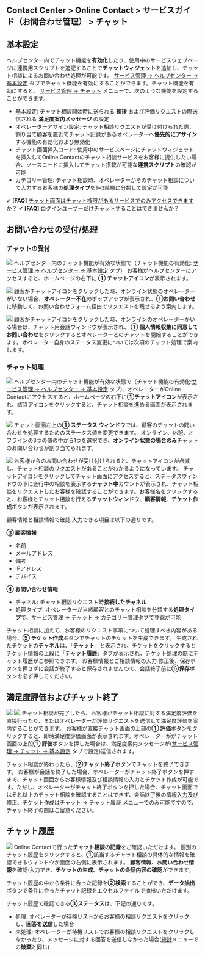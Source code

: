 ## Contact Center > Online Contact > サービスガイド（お問合わせ管理） > チャット


## 基本設定
ヘルプセンター内でチャット機能を**有効化**したり、使用中のサービスウェブページに連携用スクリプトを追記することで**チャットウィジェット**を追加し、チャット相談によるお問い合わせ処理が可能です。
[サービス管理 → ヘルプセンター → 基本設定](https://docs.toast.com/ja/Contact%20Center/ja/online-contact-guide-service-management/#_37) タブでチャット機能を有効にすることができます。チャット機能を有効にすると、 [サービス管理 → チャット](https://docs.toast.com/ja/Contact%20Center/ja/online-contact-guide-service-management/#_3) メニューで、次のような機能を設定することができます。

-	基本設定: チャット相談開始時に送られる **挨拶** および評価リクエストの際送信される **満足度案内メッセージ** の設定
-	オペレーターアサイン設定: チャット相談リクエストが受け付けられた際、割り当て顧客を直近でチャット記録があるオペレーターへ**優先的にアサイン**する機能の有効化および無効化
-	チャット画面挿入コード: 使用中のサービスページにチャットウィジェットを挿入してOnline Contactのチャット相談サービスをお客様に提供したい場合、ソースコードに挿入してチャット搭載が可能な**連携スクリプト**の確認が可能 
-	カテゴリー管理: チャット相談時、オペレーターがそのチャット相談について入力するお客様の**処理タイプ**を1~3階層に分類して設定が可能

✔ **\[FAQ]** [チャット画面はチャット権限があるサービスでのみアクセスできますか？](https://nhn-contact.oc.toast.com/ocjp/hc/article/115/)
✔ **\[FAQ]** [ログインユーザーだけチャットすることはできませんか？](https://nhn-contact.oc.toast.com/ocjp/hc/article/90/)

## お問い合わせの受付/処理
### チャットの受付
![](http://static.toastoven.net/prod_contact_center/ja/5.2-(1)_ja.png)
ヘルプセンター内のチャット機能が有効な状態で（チャット機能の有効化: [サービス管理 → ヘルプセンター → 基本設定](https://docs.toast.com/ja/Contact%20Center/ja/online-contact-guide-service-management/#_37) タブ） お客様がヘルプセンターにアクセスすると、ホームページの右下に **① チャットアイコン**が表示されます。


![](http://static.toastoven.net/prod_contact_center/ja/5.2-(2)_ja.png)
顧客がチャットアイコンをクリックした時、オンライン状態のオペレーターがいない場合、**オペレーター不在**のポップアップが表示され、**①お問い合わせ**に移動して、お問い合わせフォーム経由でリクエストを残せるよう案内します。


![](http://static.toastoven.net/prod_contact_center/ja/5.2-(3)_ja.png)
顧客がチャットアイコンをクリックした時、オンラインのオペレーターがいる場合は、チャット用会話ウィンドウが表示され、 **① 個人情報収集に同意してお問い合わせ**をクリックするとオペレーターとのチャットを開始することができます。オペレーター自身のステータス変更については次項のチャット処理で案内します。


### チャット処理
![](http://static.toastoven.net/prod_contact_center/ja/5.2-(4)_ja.png)
ヘルプセンター内のチャット機能が有効な状態で（チャット機能の有効化:[サービス管理 → ヘルプセンター → 基本設定](https://docs.toast.com/ja/Contact%20Center/ja/online-contact-guide-service-management/#_37) タブ)、オペレーターがOnline Contactにアクセスすると、ホームページの右下に**①チャットアイコン**が表示され、該当アイコンをクリックすると、チャット相談を進める画面が表示されます。


![](http://static.toastoven.net/prod_contact_center/ja/5.2-(5)_ja.png)
チャット画面左上の**① ステータス ウィンドウ**では、顧客のチャットの問い合わせを処理するためのステータス値を変更できます。 オンライン、休憩、オフラインの3つの値の中から1つを選択でき、**オンライン状態の場合のみ**チャットのお問い合わせが割り当てられます。

![](http://static.toastoven.net/prod_contact_center/ja/5.2-(6)_ja.gif)
お客様からのお問い合わせが受け付けられると、チャットアイコンが点滅し、チャット相談のリクエストがあることがわかるようになっています。 チャットアイコンをクリックしてチャット画面にアクセスすると、ステータスウィンドウの下に進行中の相談を表示する**チャット中**カウントが表示され、チャット相談をリクエストしたお客様を確認することができます。お客様名をクリックすると、お客様とチャット相談を行える**チャットウィンドウ**、**顧客情報**、**チケット作成**ボタンが表示されます。

顧客情報と相談情報で確認·入力できる項目は以下の通りです。

**③ 顧客情報**

-	名前
-	メールアドレス     
-	備考
-	IPアドレス
-	デバイス

**④ お問い合わせ情報**

-	チャネル: チャット相談リクエスト時**接続したチャネル**
-	処理タイプ: オペレーターが当該顧客とのチャット相談を分類する**処理タイプ**で、[サービス管理 → チャット → カテゴリー管理](https://docs.toast.com/ja/Contact%20Center/ja/online-contact-guide-service-management#_7)タブで登録が可能

チャット相談に加えて、お客様のリクエスト事項について処理すべき内容がある場合、**⑤ チケット作成**ボタンでチャットのチケットを生成できます。 生成されたチケットの**チャネル**は、「**チャット**」と表示され、チケットをクリックするとチケット情報の上段に「**チャット履歴**」タブが表示され、チケット処理の際にチャット履歴がご参照できます。
お客様情報とご相談情報の入力·修正後、保存ボタンを押さずに会話が終了すると保存されませんので、会話終了前に**⑥保存**ボタンを必ず押してください。


## 満足度評価およびチャット終了
![](http://static.toastoven.net/prod_contact_center/ja/5.3-(1)_ja.png)
![](http://static.toastoven.net/prod_contact_center/ja/5.3-(2)_ja.png)
チャット相談が完了したら、お客様がチャット相談に対する満足度評価を直接行ったり、またはオペレーターが評価リクエストを送信して満足度評価を案内することができます。 お客様が直接チャット画面の上部の**① 評価**ボタンをクリックすると、即時満足度評価画面が表示されます。オペレーターががチャット画面の上段**① 評価**ボタンを押した場合は、満足度案内メッセージが([サービス管理 → チャット → 基本設定](https://docs.toast.com/ja/Contact%20Center/ja/online-contact-guide-service-management#_4) タブで設定)送信されます。

チャット相談が終わったら、**②チャット終了**ボタンでチャットを終了できます。 お客様が会話を終了した場合、オペレーターがチャット終了ボタンを押すまで、チャット画面からお客様情報及び相談情報の入力とチケット作成が可能です。ただし、オペレーターがチャット終了ボタンを押した場合、チャット画面ではそれ以上のチャット相談を確認することはできず、会話終了後の情報入力及び修正、チケット作成は[チャット → チャット履歴 ](https://docs.toast.com/ja/Contact%20Center/ja/online-contact-guide-chat#_6)メニューでのみ可能ですので、チャット終了の際はご留意ください。


## チャット履歴
![](http://static.toastoven.net/prod_contact_center/ja/5.4-(1)_ja.png)
Online Contactで行った**チャット相談の記録**をご確認いただけます。 個別のチャット履歴をクリックすると、**①**該当するチャット相談の具体的な情報を確認できるウィンドウが画面の右側に表示されます。 **顧客情報**、**お問い合わせ情報**を確認·入力でき、**チケットの生成**、**チャットの会話内容の確認**ができます。

チャット履歴の中から条件に合った記録を**②検索**することができ、**データ抽出**ボタンで条件に合ったチャット記録をエクセルファイルで抽出いただけます。

チャット履歴で確認できる**③ステータス**は、下記の通りです。

-	処理: オペレーターが待機リストからお客様の相談リクエストをクリックし、**回答を送信**した場合
-	未処理: オペレーターが待機リストでお客様の相談リクエストをクリックしなかったり、メッセージに対する回答を送信しなかった場合([統計](https://docs.toast.com/ja/Contact%20Center/ja/online-contact-guide-report/)メニューでの**破棄**と同じ)
